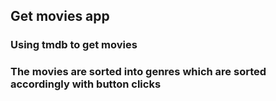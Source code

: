 ## Get movies app

### Using tmdb to get movies

### The movies are sorted into genres which are sorted accordingly with button clicks
